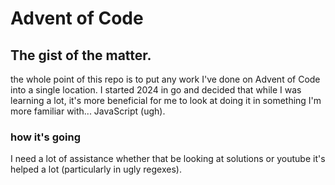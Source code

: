# Advent of Code

## The gist of the matter.
the whole point of this repo is to put any work I've done on Advent of Code into a single location. I started 2024 in go and decided that while I was learning a lot, it's more beneficial for me to look at doing it in something I'm more familiar with... JavaScript (ugh).
### how it's going
I need a lot of assistance whether that be looking at solutions or youtube it's helped a lot (particularly in ugly regexes).
